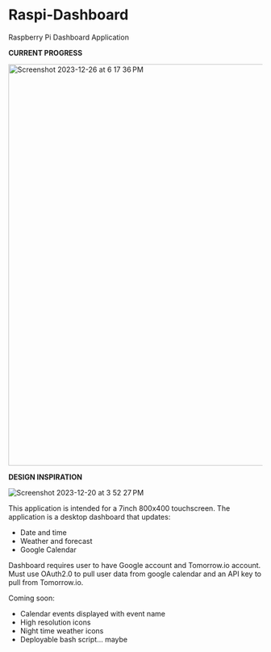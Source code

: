 # Raspi-Dashboard
Raspberry Pi Dashboard Application

**CURRENT PROGRESS**

<img width="796" alt="Screenshot 2023-12-26 at 6 17 36 PM" src="https://github.com/Heisenberg-UP/Raspi-Dashboard/assets/99283516/6e8209cb-5e87-4ec9-8a3c-cf9a77576dd7">


**DESIGN INSPIRATION**

![Screenshot 2023-12-20 at 3 52 27 PM](https://github.com/Heisenberg-UP/Raspi-Dashboard/assets/99283516/f981dd85-ee0d-4f5a-9bd2-6e8e132ceb1b)

This application is intended for a 7inch 800x400 touchscreen. The application is a desktop dashboard that updates:

- Date and time
- Weather and forecast
- Google Calendar

Dashboard requires user to have Google account and Tomorrow.io account. Must use OAuth2.0 to pull user data from google calendar and an API key to pull from Tomorrow.io.

Coming soon:
- Calendar events displayed with event name
- High resolution icons
- Night time weather icons
- Deployable bash script... maybe
